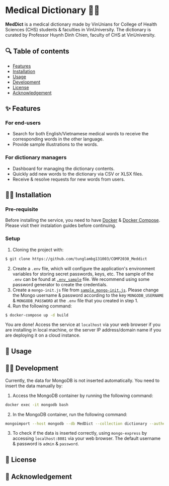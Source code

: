 # Medical Dictionary 🏥📖

**MedDict** is a medical dictionary made by VinUnians for College of Health Sciences (CHS) students & faculties in VinUniversity. The dictionary is curated by Professor Huynh Dinh Chien, faculty of CHS at VinUniversity. 

## 🔍 Table of contents 
- [Features](#features)
- [Installation](#installation)
- [Usage](#usage)
- [Development](#development)
- [License](#license)
- [Acknowledgement](#acknowledgement)

## ✨ Features 

### For end-users

- Search for both English/Vietnamese medical words to receive the corresponding words in the other language. 
- Provide sample illustrations to the words.

### For dictionary managers

- Dashboard for managing the dictionary contents.
- Quickly add new words to the dictionary via CSV or XLSX files.
- Receive & resolve requests for new words from users. 

## 👨‍🔧 Installation 

### Pre-requisite

Before installing the service, you need to have [Docker](https://docs.docker.com/) & [Docker Compose](https://docs.docker.com/compose/). Please visit their instalation guides before continuing. 

### Setup 
1. Cloning the project with:
```bash
$ git clone https://github.com/tunglambg131003/COMP2030_Meddict
```
2. Create a `.env` file, which will configure the application's environment variables for storing secret passwords, keys, etc. The sample of the `.env` can be found at [`.env_sample`](./env_sample) file. We recommend using some password generator to create the credentials. 
3. Create a `mongo-init.js` file from [`sample_mongo-init.js`](./sample_mongo-init.js). Please change the Mongo username & password according to the key `MONGODB_USERNAME` & `MONGODB_PASSWORD` at the `.env` file that you created in step 1. 
4. Run the following command:

```Bash
$ docker-compose up -d build
```

You are done! Access the service at `localhost` via your web browser if you are installing in local machine, or the server IP address/domain name if you are deploying it on a cloud instance.

## 🧐 Usage 

## 👩‍💻 Development

Currently, the data for MongoDB is not inserted automatically. You need to insert the data manually by:

1. Access the MongoDB container by running the following command:
```bash
docker exec -it mongodb bash
```

2. In the MongoDB container, run the following command: 
```bash
mongoimport --host mongodb --db MedDict --collection dictionary --authenticationDatabase admin --username $MONGO_INITDB_ROOT_USERNAME --password $MONGO_INITDB_ROOT_PASSWORD --type json --file /data/database.json --jsonArray
```

3. To check if the data is inserted correctly, using `mongo-express` by accessing `localhost:8081` via your web browser. The default username & password is `admin` & `password`.

## 📄 License
 
## 🙏 Acknowledgement 